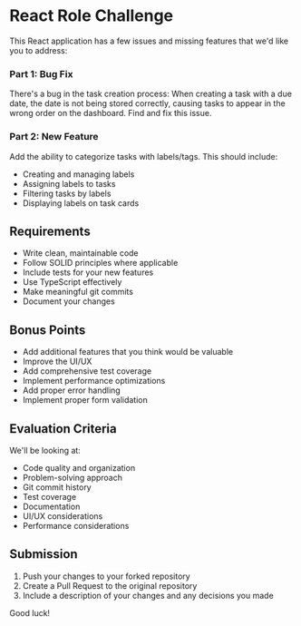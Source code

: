 React Role Challenge
=======
This React application has a few issues and missing features that we'd like you to address:

### Part 1: Bug Fix
There's a bug in the task creation process: When creating a task with a due date, the date is not being stored correctly, causing tasks to appear in the wrong order on the dashboard. Find and fix this issue.

### Part 2: New Feature
Add the ability to categorize tasks with labels/tags. This should include:
- Creating and managing labels
- Assigning labels to tasks
- Filtering tasks by labels
- Displaying labels on task cards

## Requirements

- Write clean, maintainable code
- Follow SOLID principles where applicable
- Include tests for your new features
- Use TypeScript effectively
- Make meaningful git commits
- Document your changes

## Bonus Points

- Add additional features that you think would be valuable
- Improve the UI/UX
- Add comprehensive test coverage
- Implement performance optimizations
- Add proper error handling
- Implement proper form validation

## Evaluation Criteria

We'll be looking at:
- Code quality and organization
- Problem-solving approach
- Git commit history
- Test coverage
- Documentation
- UI/UX considerations
- Performance considerations

## Submission

1. Push your changes to your forked repository
2. Create a Pull Request to the original repository
3. Include a description of your changes and any decisions you made

Good luck!